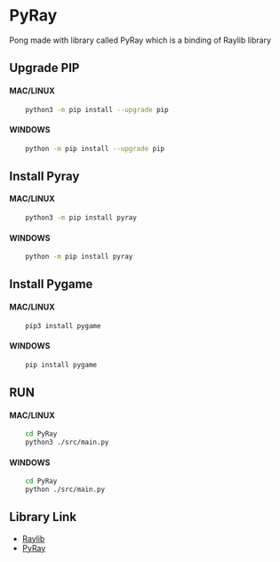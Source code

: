 # PyRay
Pong made with library called PyRay which is a binding of Raylib library

## Upgrade PIP
#### MAC/LINUX
```bash
    python3 -m pip install --upgrade pip
``` 

#### WINDOWS
```bash
    python -m pip install --upgrade pip
```

## Install Pyray
#### MAC/LINUX
```bash
    python3 -m pip install pyray
```

#### WINDOWS
```bash
    python -m pip install pyray
```
## Install Pygame
#### MAC/LINUX
```bash
    pip3 install pygame
```
#### WINDOWS
```bash
    pip install pygame
```

## RUN
#### MAC/LINUX
```bash
    cd PyRay
    python3 ./src/main.py
```

#### WINDOWS
```bash
    cd PyRay
    python ./src/main.py
```

## Library Link
 - [Raylib](https://raylib.com)
 - [PyRay](https://electronstudio.github.io/raylib-python-cffi/)
